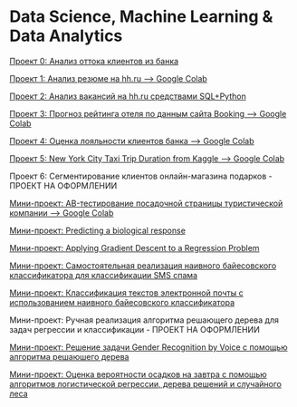 # Data Science, Machine Learning & Data Analytics

[Проект 0: Анализ оттока клиентов из банка](https://github.com/Socol11/SkillFactory_Projects/tree/main/Project_0)

[Проект 1: Анализ резюме на hh.ru --> Google Colab](https://colab.research.google.com/drive/109Zb2EjypNxM5vz-GTEQ8cvmJRW_Je5_?usp=sharing)

[Проект 2: Анализ вакансий на hh.ru средствами SQL+Python](https://github.com/Socol11/SkillFactory_Projects/tree/main/Project_2:%20%D0%90%D0%BD%D0%B0%D0%BB%D0%B8%D0%B7%20%D0%B2%D0%B0%D0%BA%D0%B0%D0%BD%D1%81%D0%B8%D0%B9%20%D0%B8%D0%B7%20HeadHunter)

[Проект 3: Прогноз рейтинга отеля по данным сайта Booking --> Google Colab](https://colab.research.google.com/drive/1VmKIANxQNPU9yfoxUGonZ0r3CIOHkBG0?usp=sharing)

[Проект 4: Оценка лояльности клиентов банка --> Google Colab](https://colab.research.google.com/drive/10-MKBtRxSjb4YG93GDOLblrKoDaONIQU?usp=sharing)

[Проект 5: New York City Taxi Trip Duration from Kaggle --> Google Colab](https://colab.research.google.com/drive/1HxS-Ob9Rmk1UcZxppvtMAVlYJosLVln_?usp=sharing)

Проект 6: Сегментирование клиентов онлайн-магазина подарков - ПРОЕКТ НА ОФОРМЛЕНИИ

[Мини-проект: AB-тестирование посадочной страницы туристической компании --> Google Colab](https://colab.research.google.com/drive/1FqB6onhLLDwh3T1-ic06hO5T6Coh3BxR?usp=sharing)

[Мини-проект: Predicting a biological response](https://github.com/Socol11/SkillFactory_Projects/tree/main/Predicting%20a%20biological%20response)

[Мини-проект: Applying Gradient Descent to a Regression Problem](https://github.com/Socol11/SkillFactory_Projects/tree/main/Applying%20Gradient%20Descent%20to%20a%20Regression%20Problem)

[Мини-проект: Самостоятельная реализация наивного байесовского классификатора для классификации SMS спама](https://github.com/Socol11/Data_Science_Projects/blob/main/SMSspamNB/SMSspamNB.ipynb)

[Мини-проект: Классификация текстов электронной почты с использованием наивного байесовского классификатора](https://github.com/Socol11/Data_Science_Projects/blob/main/SMSspamNB/EmailSpamNBC.ipynb)

Мини-проект: Ручная реализация алгоритма решающего дерева для задач регрессии и классификации - ПРОЕКТ НА ОФОРМЛЕНИИ

[Мини-проект: Решение задачи Gender Recognition by Voice с помощью алгоритма решаюшего дерева](https://github.com/Socol11/Data_Science_Projects/blob/main/GenderRecognitionbyVoice/GenderRecognitionbyVoice.ipynb)

[Мини-проект: Оценка вероятности осадков на завтра с помощью алгоритмов логистической регрессии, дерева решений и случайного леса](https://github.com/Socol11/Data_Science_Projects/blob/main/RainTomorrow/RainTomorrow.ipynb)

